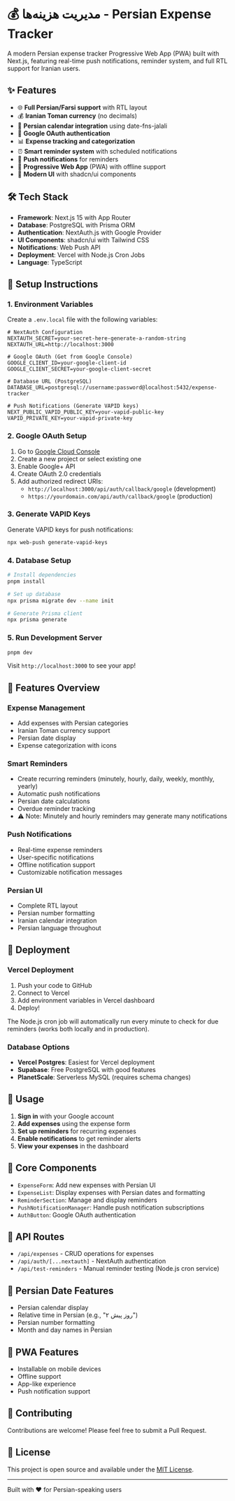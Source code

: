 # 💰 مدیریت هزینه‌ها - Persian Expense Tracker

A modern Persian expense tracker Progressive Web App (PWA) built with Next.js, featuring real-time push notifications, reminder system, and full RTL support for Iranian users.

## ✨ Features

- 🌐 **Full Persian/Farsi support** with RTL layout
- 💰 **Iranian Toman currency** (no decimals)
- 📅 **Persian calendar integration** using date-fns-jalali
- 🔐 **Google OAuth authentication**
- 📊 **Expense tracking and categorization**
- ⏰ **Smart reminder system** with scheduled notifications
- 🔔 **Push notifications** for reminders
- 📱 **Progressive Web App** (PWA) with offline support
- 🎨 **Modern UI** with shadcn/ui components

## 🛠️ Tech Stack

- **Framework**: Next.js 15 with App Router
- **Database**: PostgreSQL with Prisma ORM
- **Authentication**: NextAuth.js with Google Provider
- **UI Components**: shadcn/ui with Tailwind CSS
- **Notifications**: Web Push API
- **Deployment**: Vercel with Node.js Cron Jobs
- **Language**: TypeScript

## 🚀 Setup Instructions

### 1. Environment Variables

Create a `.env.local` file with the following variables:

```env
# NextAuth Configuration
NEXTAUTH_SECRET=your-secret-here-generate-a-random-string
NEXTAUTH_URL=http://localhost:3000

# Google OAuth (Get from Google Console)
GOOGLE_CLIENT_ID=your-google-client-id
GOOGLE_CLIENT_SECRET=your-google-client-secret

# Database URL (PostgreSQL)
DATABASE_URL=postgresql://username:password@localhost:5432/expense-tracker

# Push Notifications (Generate VAPID keys)
NEXT_PUBLIC_VAPID_PUBLIC_KEY=your-vapid-public-key
VAPID_PRIVATE_KEY=your-vapid-private-key
```

### 2. Google OAuth Setup

1. Go to [Google Cloud Console](https://console.cloud.google.com/)
2. Create a new project or select existing one
3. Enable Google+ API
4. Create OAuth 2.0 credentials
5. Add authorized redirect URIs:
   - `http://localhost:3000/api/auth/callback/google` (development)
   - `https://yourdomain.com/api/auth/callback/google` (production)

### 3. Generate VAPID Keys

Generate VAPID keys for push notifications:

```bash
npx web-push generate-vapid-keys
```

### 4. Database Setup

```bash
# Install dependencies
pnpm install

# Set up database
npx prisma migrate dev --name init

# Generate Prisma client
npx prisma generate
```

### 5. Run Development Server

```bash
pnpm dev
```

Visit `http://localhost:3000` to see your app!

## 📱 Features Overview

### Expense Management

- Add expenses with Persian categories
- Iranian Toman currency support
- Persian date display
- Expense categorization with icons

### Smart Reminders

- Create recurring reminders (minutely, hourly, daily, weekly, monthly, yearly)
- Automatic push notifications
- Persian date calculations
- Overdue reminder tracking
- ⚠️ Note: Minutely and hourly reminders may generate many notifications

### Push Notifications

- Real-time expense reminders
- User-specific notifications
- Offline notification support
- Customizable notification messages

### Persian UI

- Complete RTL layout
- Persian number formatting
- Iranian calendar integration
- Persian language throughout

## 🔄 Deployment

### Vercel Deployment

1. Push your code to GitHub
2. Connect to Vercel
3. Add environment variables in Vercel dashboard
4. Deploy!

The Node.js cron job will automatically run every minute to check for due reminders (works both locally and in production).

### Database Options

- **Vercel Postgres**: Easiest for Vercel deployment
- **Supabase**: Free PostgreSQL with good features
- **PlanetScale**: Serverless MySQL (requires schema changes)

## 📖 Usage

1. **Sign in** with your Google account
2. **Add expenses** using the expense form
3. **Set up reminders** for recurring expenses
4. **Enable notifications** to get reminder alerts
5. **View your expenses** in the dashboard

## 🎯 Core Components

- `ExpenseForm`: Add new expenses with Persian UI
- `ExpenseList`: Display expenses with Persian dates and formatting
- `ReminderSection`: Manage and display reminders
- `PushNotificationManager`: Handle push notification subscriptions
- `AuthButton`: Google OAuth authentication

## 🔧 API Routes

- `/api/expenses` - CRUD operations for expenses
- `/api/auth/[...nextauth]` - NextAuth authentication
- `/api/test-reminders` - Manual reminder testing (Node.js cron service)

## 📅 Persian Date Features

- Persian calendar display
- Relative time in Persian (e.g., "۲ روز پیش")
- Persian number formatting
- Month and day names in Persian

## 🌟 PWA Features

- Installable on mobile devices
- Offline support
- App-like experience
- Push notification support

## 🤝 Contributing

Contributions are welcome! Please feel free to submit a Pull Request.

## 📄 License

This project is open source and available under the [MIT License](LICENSE).

---

Built with ❤️ for Persian-speaking users
